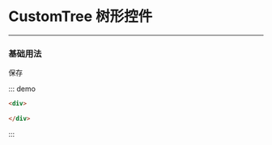 <style lang="scss" scoped>
  .demo-block {
    div {
      &:last-child {
        margin-bottom: 0;
      }
    }
    .custom-tree-container {
        /* display: inline-block;
        margin: 0 10px 20px 0; */
    }
  }
</style>

# CustomTree 树形控件

---

### 基础用法

<div class="demo-block">
    <el-row>
        <el-col :span="12">
            <el-tree
                :data="data"
                show-checkbox
                default-expand-all
                node-key="id"
                ref="tree"
                highlight-current
                @check="check"
                :props="defaultProps">
            </el-tree>
            <el-button @click="treeSave">保存</el-button>
        </el-col>
        <el-col :span="12">
            <el-table
                :data="tableDataComp"
                style="width: 100%">
                <el-table-column
                    prop="level1"
                    label="一级类别"
                    width="180">
                </el-table-column>
                <el-table-column
                    prop="level2"
                    label="二级类别"
                    width="180">
                </el-table-column>
            </el-table>
            <el-pagination
                background
                @size-change="handleSizeChange"
                @current-change="handleCurrentChange"
                :current-page.sync="pageInfo.pageNo"
                :page-size.sync="pageInfo.pageSize"
                :page-sizes="[10, 20, 50, 100, 200]"
                layout="total, sizes, prev, pager, next, jumper"
                :total="pageInfo.total">
            </el-pagination>
        </el-col>
    </el-row>
    
</div>

::: demo

```html
<div>
    
</div>

```
:::

<script>
    export default {
        data() {
            return {
                pageInfo: {
                    pageNo: 1,
                    pageSize: 10,
                    total: 0
                },
                checkedNodes: [],
                halfNode: [],
                data: [{
                    id: 1,
                    label: '一级 1',
                    level: 1,
                    children: [{
                        id: 4,
                        label: '二级 1-1',
                        level: 2,
                        parent: '一级 1',
                        children: [{
                        id: 9,
                        label: '三级 1-1-1',
                        level: 3,
                        }, {
                        id: 10,
                        label: '三级 1-1-2',
                        level: 3,
                        }]
                    }]
                    }, {
                    id: 2,
                    label: '一级 2',
                    level: 1,
                    children: [{
                        id: 5,
                        label: '二级 2-1',
                        level: 2,
                        parent: '一级 2'
                    }, {
                        id: 6,
                        label: '二级 2-2',
                        level: 2,
                        parent: '一级 2'
                    }]
                    }, {
                    id: 3,
                    label: '一级 3',
                    level: 1,
                    children: []
                },
                {
                    id: 11,
                    label: '一级 4',
                    level: 1,
                    children: [
                        {
                            id: 22,
                            label: '二级 4-1',
                            level: 2,
                            parent: '一级 4'
                        },
                        {
                            id: 33,
                            label: '二级 4-2',
                            level: 2,
                            parent: '一级 4'
                        },
                        {
                            id: 44,
                            label: '二级 4-3',
                            level: 2,
                            parent: '一级 4'
                        }
                    ]
                }],
                defaultProps: {
                    children: 'children',
                    label: 'label'
                },

                tableData: []
            };
        },
        computed: {
            tableDataComp() {
                return this.tableData.slice((this.pageInfo.pageNo-1)*this.pageInfo.pageSize,this.pageInfo.pageNo*this.pageInfo.pageSize)
            }
        },
        methods: {
            handleSizeChange(val) {
                this.pageInfo.pageSize = val;
                this.$message({
                    type: 'info',
                    message: `每页${val}条`
                })
            },
            handleCurrentChange(val) {
                this.pageInfo.pageNo = val;
                // this.$message({
                //     type: 'info',
                //     message: `当前页: ${val}`
                // })
            },
            check() {
                this.checkedNodes = this.$refs.tree.getCheckedNodes();
                this.halfNode = this.$refs.tree.getHalfCheckedNodes();
                console.log('checkedNodes', this.checkedNodes)
                console.log('halfNode', this.$refs.tree.getHalfCheckedNodes());
            },
            treeSave() {
                if(this.checkedNodes.length) {
                    this.checkedNodes.forEach((item) => {
                        if(item.level == 1 && !item.children.length) {
                            this.tableData.push({
                                level1: item.label,
                                level2: ''
                            })
                        }
                        if(item.level == 2) {
                            this.tableData.push({
                                level1: item.parent,
                                level2: item.label
                            })
                        }
                    })
                    this.pageInfo.total = this.tableData.length;
                } else {
                    this.$message({
                        type: 'warning',
                        message: '请先选择节点后再保存'
                    })
                }
            }

        }   
    }
</script>
